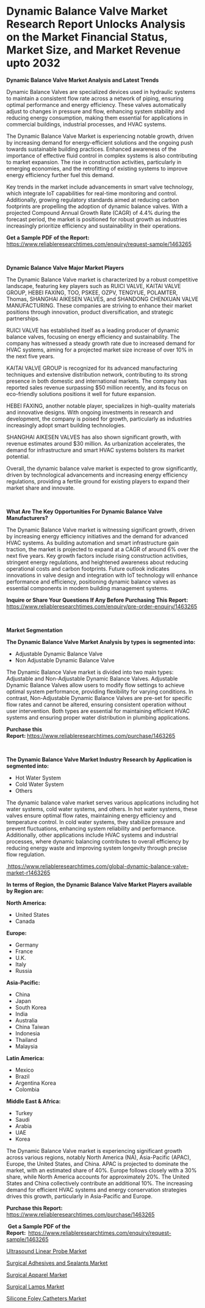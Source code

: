 <p><h1>Dynamic Balance Valve Market Research Report Unlocks Analysis on the Market Financial Status, Market Size, and Market Revenue upto 2032</h1></p><p><strong>Dynamic Balance Valve Market Analysis and Latest Trends</strong></p>
<p><p>Dynamic Balance Valves are specialized devices used in hydraulic systems to maintain a consistent flow rate across a network of piping, ensuring optimal performance and energy efficiency. These valves automatically adjust to changes in pressure and flow, enhancing system stability and reducing energy consumption, making them essential for applications in commercial buildings, industrial processes, and HVAC systems.</p><p>The Dynamic Balance Valve Market is experiencing notable growth, driven by increasing demand for energy-efficient solutions and the ongoing push towards sustainable building practices. Enhanced awareness of the importance of effective fluid control in complex systems is also contributing to market expansion. The rise in construction activities, particularly in emerging economies, and the retrofitting of existing systems to improve energy efficiency further fuel this demand.</p><p>Key trends in the market include advancements in smart valve technology, which integrate IoT capabilities for real-time monitoring and control. Additionally, growing regulatory standards aimed at reducing carbon footprints are propelling the adoption of dynamic balance valves. With a projected Compound Annual Growth Rate (CAGR) of 4.4% during the forecast period, the market is positioned for robust growth as industries increasingly prioritize efficiency and sustainability in their operations.</p></p>
<p><strong>Get a Sample PDF of the Report:&nbsp;</strong> <a href="https://www.reliableresearchtimes.com/enquiry/request-sample/1463265?utm_campaign=3002&utm_medium=2&utm_source=Github&utm_content=ia&utm_term=09042025&utm_id=dynamic-balance-valve">https://www.reliableresearchtimes.com/enquiry/request-sample/1463265</a></p>
<p>&nbsp;</p>
<p><strong>Dynamic Balance Valve Major Market Players</strong></p>
<p><p>The Dynamic Balance Valve market is characterized by a robust competitive landscape, featuring key players such as RUICI VALVE, KAITAI VALVE GROUP, HEBEI FAXING, TOO, PSKEE, OZPV, TENGYUE, POLAMTER, Thomas, SHANGHAI AIKESEN VALVES, and SHANDONG CHENXUAN VALVE MANUFACTURING. These companies are striving to enhance their market positions through innovation, product diversification, and strategic partnerships.</p><p>RUICI VALVE has established itself as a leading producer of dynamic balance valves, focusing on energy efficiency and sustainability. The company has witnessed a steady growth rate due to increased demand for HVAC systems, aiming for a projected market size increase of over 10% in the next five years.</p><p>KAITAI VALVE GROUP is recognized for its advanced manufacturing techniques and extensive distribution network, contributing to its strong presence in both domestic and international markets. The company has reported sales revenue surpassing $50 million recently, and its focus on eco-friendly solutions positions it well for future expansion.</p><p>HEBEI FAXING, another notable player, specializes in high-quality materials and innovative designs. With ongoing investments in research and development, the company is poised for growth, particularly as industries increasingly adopt smart building technologies.</p><p>SHANGHAI AIKESEN VALVES has also shown significant growth, with revenue estimates around $30 million. As urbanization accelerates, the demand for infrastructure and smart HVAC systems bolsters its market potential.</p><p>Overall, the dynamic balance valve market is expected to grow significantly, driven by technological advancements and increasing energy efficiency regulations, providing a fertile ground for existing players to expand their market share and innovate.</p></p>
<p>&nbsp;</p>
<p><strong>What Are The Key Opportunities For Dynamic Balance Valve Manufacturers?</strong></p>
<p><p>The Dynamic Balance Valve market is witnessing significant growth, driven by increasing energy efficiency initiatives and the demand for advanced HVAC systems. As building automation and smart infrastructure gain traction, the market is projected to expand at a CAGR of around 6% over the next five years. Key growth factors include rising construction activities, stringent energy regulations, and heightened awareness about reducing operational costs and carbon footprints. Future outlook indicates innovations in valve design and integration with IoT technology will enhance performance and efficiency, positioning dynamic balance valves as essential components in modern building management systems.</p></p>
<p><strong>Inquire or Share Your Questions If Any Before Purchasing This Report:</strong> <a href="https://www.reliableresearchtimes.com/enquiry/pre-order-enquiry/1463265?utm_campaign=3002&utm_medium=2&utm_source=Github&utm_content=ia&utm_term=09042025&utm_id=dynamic-balance-valve">https://www.reliableresearchtimes.com/enquiry/pre-order-enquiry/1463265</a></p>
<p>&nbsp;</p>
<p><strong>Market Segmentation</strong></p>
<p><strong>The Dynamic Balance Valve Market Analysis by types is segmented into:</strong></p>
<p><ul><li>Adjustable Dynamic Balance Valve</li><li>Non Adjustable Dynamic Balance Valve</li></ul></p>
<p><p>The Dynamic Balance Valve market is divided into two main types: Adjustable and Non-Adjustable Dynamic Balance Valves. Adjustable Dynamic Balance Valves allow users to modify flow settings to achieve optimal system performance, providing flexibility for varying conditions. In contrast, Non-Adjustable Dynamic Balance Valves are pre-set for specific flow rates and cannot be altered, ensuring consistent operation without user intervention. Both types are essential for maintaining efficient HVAC systems and ensuring proper water distribution in plumbing applications.</p></p>
<p><strong>Purchase this Report:&nbsp;</strong><a href="https://www.reliableresearchtimes.com/purchase/1463265?utm_campaign=3002&utm_medium=2&utm_source=Github&utm_content=ia&utm_term=09042025&utm_id=dynamic-balance-valve">https://www.reliableresearchtimes.com/purchase/1463265</a></p>
<p>&nbsp;</p>
<p><strong>The Dynamic Balance Valve Market Industry Research by Application is segmented into:</strong></p>
<p><ul><li>Hot Water System</li><li>Cold Water System</li><li>Others</li></ul></p>
<p><p>The dynamic balance valve market serves various applications including hot water systems, cold water systems, and others. In hot water systems, these valves ensure optimal flow rates, maintaining energy efficiency and temperature control. In cold water systems, they stabilize pressure and prevent fluctuations, enhancing system reliability and performance. Additionally, other applications include HVAC systems and industrial processes, where dynamic balancing contributes to overall efficiency by reducing energy waste and improving system longevity through precise flow regulation.</p></p>
<p><a href="https://www.reliableresearchtimes.com/global-dynamic-balance-valve-market-r1463265?utm_campaign=3002&utm_medium=2&utm_source=Github&utm_content=ia&utm_term=09042025&utm_id=dynamic-balance-valve">&nbsp;https://www.reliableresearchtimes.com/global-dynamic-balance-valve-market-r1463265</a></p>
<p><strong>In terms of Region, the Dynamic Balance Valve Market Players available by Region are:</strong></p>
<p>
    <p> <strong> North America: </strong>
        <ul>
            <li>United States</li>
            <li>Canada</li>
        </ul>
        </p> 
    <p> <strong> Europe: </strong>
        <ul>
            <li>Germany</li>
            <li>France</li>
            <li>U.K.</li>
            <li>Italy</li>
            <li>Russia</li>
        </ul>
        </p> 
    <p> <strong> Asia-Pacific: </strong>
        <ul>
            <li>China</li>
            <li>Japan</li>
            <li>South Korea</li>
            <li>India</li>
            <li>Australia</li>
            <li>China Taiwan</li>
            <li>Indonesia</li>
            <li>Thailand</li>
            <li>Malaysia</li>
        </ul>
        </p> 
    <p> <strong> Latin America: </strong>
        <ul>
            <li>Mexico</li>
            <li>Brazil</li>
            <li>Argentina Korea</li>
            <li>Colombia</li>
        </ul>
        </p> 
    <p> <strong> Middle East & Africa: </strong>
        <ul>
            <li>Turkey</li>
            <li>Saudi</li>
            <li>Arabia</li>
            <li>UAE</li>
            <li>Korea</li>
        </ul>
    </p>
    </p>
<p><p>The Dynamic Balance Valve market is experiencing significant growth across various regions, notably North America (NA), Asia-Pacific (APAC), Europe, the United States, and China. APAC is projected to dominate the market, with an estimated share of 40%. Europe follows closely with a 30% share, while North America accounts for approximately 20%. The United States and China collectively contribute an additional 10%. The increasing demand for efficient HVAC systems and energy conservation strategies drives this growth, particularly in Asia-Pacific and Europe.</p></p>
<p><strong>Purchase this Report: </strong><a href="https://www.reliableresearchtimes.com/purchase/1463265?utm_campaign=3002&utm_medium=2&utm_source=Github&utm_content=ia&utm_term=09042025&utm_id=dynamic-balance-valve">https://www.reliableresearchtimes.com/purchase/1463265</a></p>
<p>&nbsp;<strong>Get a Sample PDF of the Report:&nbsp;&nbsp;</strong><a href="https://www.reliableresearchtimes.com/enquiry/request-sample/1463265?utm_campaign=3002&utm_medium=2&utm_source=Github&utm_content=ia&utm_term=09042025&utm_id=dynamic-balance-valve">https://www.reliableresearchtimes.com/enquiry/request-sample/1463265</a></p>
<p><strong></strong></p>
<p><p><a href="https://www.linkedin.com/pulse/global-ultrasound-linear-probe-market-set-expansion-projected-7rblf?utm_campaign=3002&utm_medium=2&utm_source=Github&utm_content=ia&utm_term=09042025&utm_id=dynamic-balance-valve">Ultrasound Linear Probe Market</a></p><p><a href="https://www.linkedin.com/pulse/revenue-market-trends-surgical-adhesives-sealants-projected-eyoee?utm_campaign=3002&utm_medium=2&utm_source=Github&utm_content=ia&utm_term=09042025&utm_id=dynamic-balance-valve">Surgical Adhesives and Sealants Market</a></p><p><a href="https://www.linkedin.com/pulse/based-recent-market-research-surgical-apparel-set-experience-uy9qe?utm_campaign=3002&utm_medium=2&utm_source=Github&utm_content=ia&utm_term=09042025&utm_id=dynamic-balance-valve">Surgical Apparel Market</a></p><p><a href="https://www.linkedin.com/pulse/projected-revenue-growth-surgical-lamps-market-106-cagr-2025-al2pe?utm_campaign=3002&utm_medium=2&utm_source=Github&utm_content=ia&utm_term=09042025&utm_id=dynamic-balance-valve">Surgical Lamps Market</a></p><p><a href="https://www.linkedin.com/pulse/market-study-global-silicone-foley-catheters-2025-2032-b9d9f?utm_campaign=3002&utm_medium=2&utm_source=Github&utm_content=ia&utm_term=09042025&utm_id=dynamic-balance-valve">Silicone Foley Catheters Market</a></p></p>